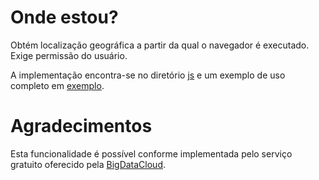 # Onde estou?

Obtém localização geográfica a partir da qual o navegador é executado.
Exige permissão do usuário.

A implementação encontra-se no diretório [js](js) e um exemplo de uso
completo em [exemplo](exemplo).

# Agradecimentos

Esta funcionalidade é possível conforme implementada pelo serviço gratuito
oferecido pela [BigDataCloud](https://www.bigdatacloud.com/geocoding-apis/free-reverse-geocode-to-city-api?gclid=Cj0KCQjwssyJBhDXARIsAK98ITSzSGoOSohduShoT-Va85zOcKIsAvjK34lR2LPBHZf7T9ar2sZGc8YaAua4EALw_wcB).
